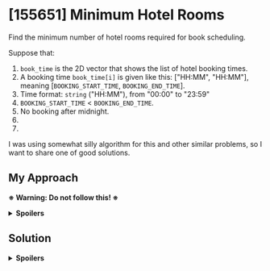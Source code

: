 # [155651] Minimum Hotel Rooms
Find the minimum number of hotel rooms required for book scheduling.

Suppose that:
1. `book_time` is the 2D vector that shows the list of hotel booking times.
2. A booking time `book_time[i]` is given like this: \["HH:MM", "HH:MM"\], meaning \[`BOOKING_START_TIME`, `BOOKING_END_TIME`\].
3. Time format: `string` ("HH:MM"), from "00:00" to "23:59"
4. `BOOKING_START_TIME` < `BOOKING_END_TIME`.
5. No booking after midnight.
7. 
8. 

I was using somewhat silly algorithm for this and other similar problems, so I want to share one of good solutions.

## My Approach
**※ Warning: Do not follow this! ※**

<details>
  <summary><b>Spoilers</b></summary>
  I used 
</details>

## Solution
<details>
  <summary><b>Spoilers</b></summary>
</details>
